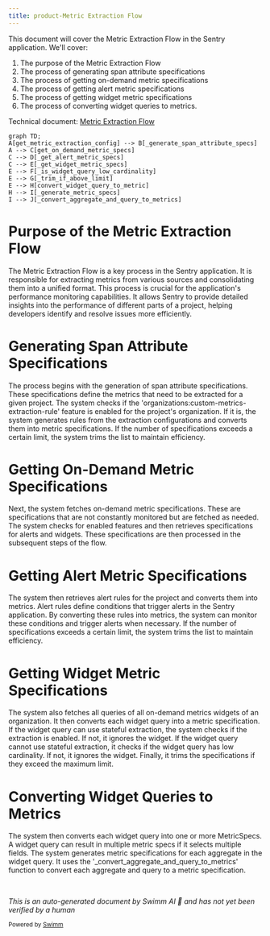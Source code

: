```yaml
---
title: product-Metric Extraction Flow
---
```

This document will cover the Metric Extraction Flow in the Sentry application. We'll cover:

1. The purpose of the Metric Extraction Flow
2. The process of generating span attribute specifications
3. The process of getting on-demand metric specifications
4. The process of getting alert metric specifications
5. The process of getting widget metric specifications
6. The process of converting widget queries to metrics.

Technical document: <SwmLink doc-title="Metric Extraction Flow">[Metric Extraction Flow](/.swm/metric-extraction-flow.3jsqhti0.sw.md)</SwmLink>

```mermaid
graph TD;
A[get_metric_extraction_config] --> B[_generate_span_attribute_specs]
A --> C[get_on_demand_metric_specs]
C --> D[_get_alert_metric_specs]
C --> E[_get_widget_metric_specs]
E --> F[_is_widget_query_low_cardinality]
E --> G[_trim_if_above_limit]
E --> H[convert_widget_query_to_metric]
H --> I[_generate_metric_specs]
I --> J[_convert_aggregate_and_query_to_metrics]
```

# Purpose of the Metric Extraction Flow

The Metric Extraction Flow is a key process in the Sentry application. It is responsible for extracting metrics from various sources and consolidating them into a unified format. This process is crucial for the application's performance monitoring capabilities. It allows Sentry to provide detailed insights into the performance of different parts of a project, helping developers identify and resolve issues more efficiently.

# Generating Span Attribute Specifications

The process begins with the generation of span attribute specifications. These specifications define the metrics that need to be extracted for a given project. The system checks if the 'organizations:custom-metrics-extraction-rule' feature is enabled for the project's organization. If it is, the system generates rules from the extraction configurations and converts them into metric specifications. If the number of specifications exceeds a certain limit, the system trims the list to maintain efficiency.

# Getting On-Demand Metric Specifications

Next, the system fetches on-demand metric specifications. These are specifications that are not constantly monitored but are fetched as needed. The system checks for enabled features and then retrieves specifications for alerts and widgets. These specifications are then processed in the subsequent steps of the flow.

# Getting Alert Metric Specifications

The system then retrieves alert rules for the project and converts them into metrics. Alert rules define conditions that trigger alerts in the Sentry application. By converting these rules into metrics, the system can monitor these conditions and trigger alerts when necessary. If the number of specifications exceeds a certain limit, the system trims the list to maintain efficiency.

# Getting Widget Metric Specifications

The system also fetches all queries of all on-demand metrics widgets of an organization. It then converts each widget query into a metric specification. If the widget query can use stateful extraction, the system checks if the extraction is enabled. If not, it ignores the widget. If the widget query cannot use stateful extraction, it checks if the widget query has low cardinality. If not, it ignores the widget. Finally, it trims the specifications if they exceed the maximum limit.

# Converting Widget Queries to Metrics

The system then converts each widget query into one or more MetricSpecs. A widget query can result in multiple metric specs if it selects multiple fields. The system generates metric specifications for each aggregate in the widget query. It uses the '\_convert_aggregate_and_query_to_metrics' function to convert each aggregate and query to a metric specification.

&nbsp;

*This is an auto-generated document by Swimm AI 🌊 and has not yet been verified by a human*

<SwmMeta version="3.0.0" repo-id="Z2l0aHViJTNBJTNBc2VudHJ5LWRlbW8lM0ElM0FTd2ltbS1EZW1v" repo-name="sentry-demo" doc-type="product-flows"><sup>Powered by [Swimm](/)</sup></SwmMeta>
